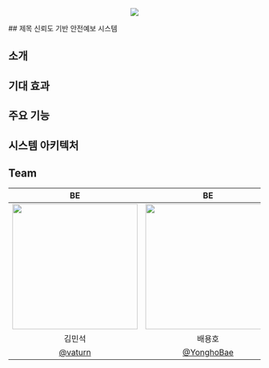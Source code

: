 <p align='center'>
    <img src="https://capsule-render.vercel.app/api?type=waving&color=auto&height=300&section=header&text=SmartSiren%20render&fontSize=90&animation=fadeIn&fontAlignY=38&desc=2024%20공개%20SW%20개발자%20대회&descAlignY=51&descAlign=62"/>
</p>
## 제목
신뢰도 기반 안전예보 시스템

## 소개

## 기대 효과

## 주요 기능

## 시스템 아키텍처

## Team
| BE | BE | FE | FE |
| :---: | :---: | :---: | :---: |
| <img width="250px" src="https://avatars.githubusercontent.com/u/72596552?v=4" /> | <img width="250px" src="https://avatars.githubusercontent.com/u/127498076?v=4"/> |  <img  width="250px" src="https://avatars.githubusercontent.com/u/118978246?v=4" /> |  <img width="250px" src="https://avatars.githubusercontent.com/u/57826563?v=4" /> |
| 김민석 | 배용호 | 김예진 | 황재찬 |
|  [@vaturn](https://github.com/vaturn)  | [@YonghoBae](https://github.com/YonghoBae) |  [@jennienn](https://github.com/jennienn)   |     [@EmpChan](https://github.com/EmpChan) |

